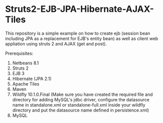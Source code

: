 # Struts2-EJB-JPA-Hibernate-AJAX-Tiles

This repository is a simple example on how to create ejb (session bean including JPA as a replacement for EJB's entity bean) as well as client web appliation using struts 2 and AJAX (get and post).

Prerequisites:

1. Netbeans 8.1
2. Struts 2
3. EJB 3
4. Hibernate (JPA 2.1)
5. Apache Tiles
6. Maven
7. Wildfly 10.1.0.Final (Make sure you have created the required file and directory for adding MySQL's jdbc driver, configure the datasource name in standalone.xml or standalone-full.xml inside your wildfly directory and put the datasource name defined in persistence.xml)
8. MySQL
